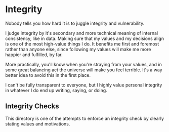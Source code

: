 # Integrity

Nobody tells you how hard it is to juggle integrity and vulnerability.

I judge integrity by it's secondary and more technical meaning of internal consistency, like in data. Making sure that my values and my decisions align is one of the most high-value things I do. It benefits me first and foremost rather than anyone else, since following my values will make me more happier and fulfilled, by far.

More practically, you'll know when you're straying from your values, and in some great balancing act the universe will make you feel terrible. It's a way better idea to avoid this in the first place.

I can't be fully transparent to everyone, but I highly value personal integrity in whatever I do end up writing, saying, or doing.

## Integrity Checks

This directory is one of the attempts to enforce an integrity check by clearly stating values and motivations.
